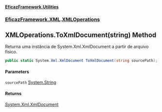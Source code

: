 #### [EficazFramework.Utilities](EficazFrameworkUtilities.md 'EficazFramework Utilities')
### [EficazFramework.XML](EficazFrameworkUtilities.md#EficazFramework_XML 'EficazFramework.XML').[XMLOperations](XMLOperations.md 'EficazFramework.XML.XMLOperations')
## XMLOperations.ToXmlDocument(string) Method
Returna uma instância de System.Xml.XmlDocument a partir de arquivo físico.  
```csharp
public static System.Xml.XmlDocument ToXmlDocument(string sourcePath);
```
#### Parameters
<a name='EficazFramework_XML_XMLOperations_ToXmlDocument(string)_sourcePath'></a>
`sourcePath` [System.String](https://docs.microsoft.com/en-us/dotnet/api/System.String 'System.String')  
  
#### Returns
[System.Xml.XmlDocument](https://docs.microsoft.com/en-us/dotnet/api/System.Xml.XmlDocument 'System.Xml.XmlDocument')  
